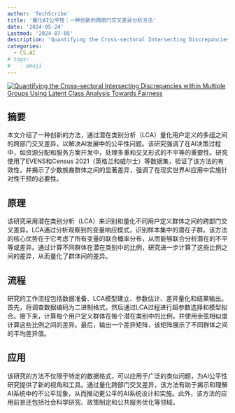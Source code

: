 ```yaml
---
author: 'TechScribe'
title: '量化AI公平性：一种创新的跨部门交叉差异分析方法'
date: '2024-05-24'
Lastmod: '2024-07-05'
description: 'Quantifying the Cross-sectoral Intersecting Discrepancies within Multiple Groups Using Latent Class Analysis Towards Fairness'
categories:
  - CS.AI
# tags:
#   - emoji
---
```


[![Quantifying the Cross-sectoral Intersecting Discrepancies within Multiple Groups Using Latent Class Analysis Towards Fairness](https://arxiv-research-1301205113.cos.ap-guangzhou.myqcloud.com/images/2407.03133v1.pdf_0.jpg)](https://arxiv.org/abs/2407.03133v1)

## 摘要

本文介绍了一种创新的方法，通过潜在类别分析（LCA）量化用户定义的多组之间的跨部门交叉差异，以解决AI发展中的公平性问题。该研究强调了在AI决策过程中，如资源分配和服务方案开发中，处理多重和交叉形式的不平等的重要性。研究使用了EVENS和Census 2021（英格兰和威尔士）等数据集，验证了该方法的有效性，并揭示了少数族裔群体之间的显著差异，强调了在现实世界AI应用中实施针对性干预的必要性。<!--more-->

## 原理

该研究采用潜在类别分析（LCA）来识别和量化不同用户定义群体之间的跨部门交叉差异。LCA通过分析观察到的变量响应模式，识别样本集中的潜在子群。该方法的核心优势在于它考虑了所有变量的联合概率分布，从而能够联合分析潜在的不平等或差异。通过计算不同群体在潜在类别中的比例，研究进一步计算了这些比例之间的差异，从而量化了群体间的差异。

## 流程

研究的工作流程包括数据准备、LCA模型建立、参数估计、差异量化和结果输出。首先，将调查数据编码为二进制格式，然后通过LCA过程进行超参数选择和模型拟合。接下来，计算每个用户定义群体在每个潜在类别中的比例，并使用余弦相似度计算这些比例之间的差异。最后，输出一个差异矩阵，该矩阵展示了不同群体之间的平均差异值。

## 应用

该研究的方法不仅限于特定的数据格式，可以应用于广泛的类似问题，为AI公平性研究提供了新的视角和工具。通过量化跨部门交叉差异，该方法有助于揭示和理解AI系统中的不公平现象，从而推动更公平的AI系统设计和实施。此外，该方法的应用前景还包括社会科学研究、政策制定和公共服务优化等领域。